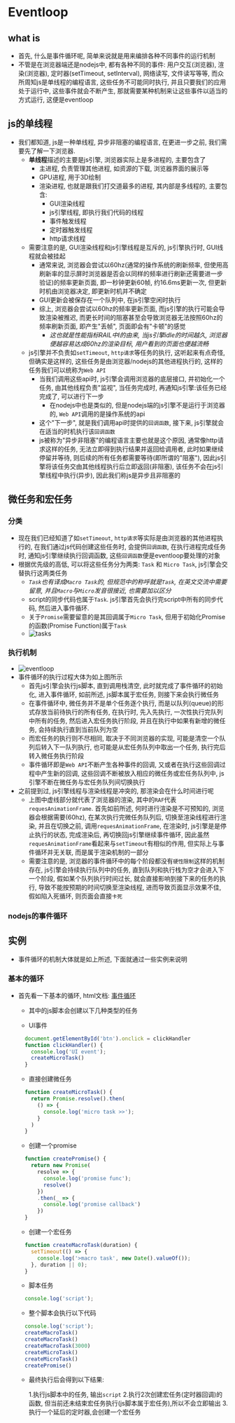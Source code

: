 # Eventloop

## what is

- 首先, 什么是事件循环呢, 简单来说就是用来编排各种不同事件的运行机制
- 不管是在浏览器端还是nodejs中, 都有各种不同的事件: 用户交互(浏览器), 渲染(浏览器), 定时器(setTimeout, setInterval), 网络读写, 文件读写等等, 而众所周知js是单线程的编程语言, 这些任务不可能同时执行, 并且只要我们的应用处于运行中, 这些事件就会不断产生, 那就需要某种机制来让这些事件以适当的方式运行, 这便是eventloop

## js的单线程

- 我们都知道, js是一种单线程, 异步非阻塞的编程语言, 在更进一步之前, 我们需要先了解一下浏览器.
  - **单线程**描述的主要是js引擎, 浏览器实际上是多进程的, 主要包含了
    - 主进程, 负责管理其他进程, 如资源的下载, 浏览器界面的展示等
    - GPU进程, 用于3D绘制
    - 渲染进程, 也就是跟我们打交道最多的进程, 其内部是多线程的, 主要包含:
      - GUI渲染线程
      - js引擎线程, 即执行我们代码的线程
      - 事件触发线程
      - 定时器触发线程
      - http请求线程
  - 需要注意的是, GUI渲染线程和js引擎线程是互斥的, js引擎执行时, GUI线程就会被挂起
    - 通常来说, 浏览器会尝试以60hz(通常的操作系统的刷新频率, 但使用高刷新率的显示屏时浏览器是否会以同样的频率进行刷新还需要进一步验证)的频率更新页面, 即一秒钟更新60帧, 约16.6ms更新一次, 但更新时机由浏览器决定, 即更新时机并不确定
    - GUI更新会被保存在一个队列中, 在js引擎空闲时执行
    - 综上, 浏览器会尝试以60hz的频率更新页面, 而js引擎的执行可能会导致渲染被推迟, 而更长时间的阻塞甚至会导致浏览器无法按照60hz的频率刷新页面, 即产生"丢帧", 页面即会有"卡顿"的感觉
      - *这也就是性能指标RAIL中I的由来, 当js引擎idle的时间越久, 浏览器便越容易达成60hz的渲染目标, 用户看到的页面也便越流畅*
  - js引擎并不负责如`setTimeout`, `http请求`等任务的执行, 这听起来有点奇怪, 但确实是这样的, 这些任务是由浏览器/nodejs的其他进程执行的, 这样的任务我们可以统称为`Web API`
    - 当我们调用这些api时, js引擎会调用浏览器的底层接口, 并初始化一个任务, 由其他线程负责"监视", 当任务完成时, 再通知js引擎:该任务已经完成了, 可以进行下一步
      - 在nodejs中也是类似的, 但是nodejs端的js引擎不是运行于浏览器的, `Web API`调用的是操作系统的api
    - 这个"下一步", 就是我们调用api时提供的`回调函数`, 接下来, js引擎就会在适当的时机执行该`回调函数`
    - js被称为"异步非阻塞"的编程语言主要也就是这个原因, 通常像http请求这样的任务, 无法立即得到执行结果并返回给调用者, 此时如果继续停留并等待, 则后续的所有任务都需要等待(即所谓的"阻塞"), 因此js引擎将该任务交由其他线程执行后立即返回(非阻塞), 该任务不会在js引擎线程中执行(异步), 因此我们称js是异步且非阻塞的

## 微任务和宏任务

### 分类

- 现在我们已经知道了如`setTimeout`, `http请求`等实际是由浏览器的其他进程执行的, 在我们通过js代码创建这些任务时, 会提供`回调函数`, 在执行进程完成任务时, 通知js引擎继续执行回调函数, 这些`回调函数`便是eventloop要处理的对象
- 根据优先级的高低, 可以将这些任务分为两类: `Task` 和 `Micro Task`, js引擎会交替执行这两类任务
  - *`Task`也有译成`Macro Task`的, 但规范中的称呼就是`Task`, 在英文交流中需要留意, 并且`Macro`与`Micro`发音很接近, 也需要加以区分*
  - script的同步代码也属于`Task`. js引擎首先会执行完script中所有的同步代码, 然后进入事件循环.
  - 关于`Promise`需要留意的是其回调属于`Micro Task`, 但用于初始化Promise的函数(Promise Function)属于`Task`
  - ![tasks](./images/tasks.png)

### 执行机制

- ![eventloop](./images/eventloop.png)
- 事件循环的执行过程大体为如上图所示
  - 首先js引擎会执行js脚本, 直到调用栈清空, 此时就完成了事件循环的初始化, 进入事件循环, 如前所述, js脚本属于宏任务, 则接下来会执行微任务
  - 在事件循环中, 微任务并不是单个任务逐个执行, 而是以队列(queue)的形式存放当前待执行的所有任务, 在执行时, 先入先执行, 一次性执行完队列中所有的任务, 然后进入宏任务执行阶段, 并且在执行中如果有新增的微任务, 会持续执行直到当前队列为空
  - 而宏任务的执行则不尽相同, 取决于不同浏览器的实现, 可能是清空一个队列后转入下一队列执行, 也可能是从宏任务队列中取出一个任务, 执行完后转入微任务执行阶段
  - 事件循环即是`Web API`不断产生各种事件的回调, 又或者在执行这些回调过程中产生新的回调, 这些回调不断被放入相应的微任务或宏任务队列中, js引擎不断在微任务与宏任务队列间切换执行
- 之前提到过, js引擎线程与渲染线程是冲突的, 那渲染会在什么时间进行呢
  - 上图中虚线部分就代表了浏览器的渲染, 其中的`RAF`代表`requesAnimationFrame`. 首先如前所述, 何时进行渲染是不可预知的, 浏览器会根据需要(60hz), 在某次执行完微任务队列后, 切换至渲染线程进行渲染, 并且在切换之前, 调用`requesAnimationFrame`, 在渲染时, js引擎是是停止执行的状态, 完成渲染后, 再切换回js引擎继续事件循环, 因此虽然`requesAnimationFrame`看起来与`setTimeout`有相似的作用, 但实际上与事件循环并无关联, 而是属于渲染机制的一部分
  - 需要注意的是, 浏览器的事件循环中的每个阶段都没有`硬性限制`这样的机制存在, js引擎会持续执行队列中的任务, 直到队列和执行栈为空才会进入下一个阶段, 假如某个队列执行时间过长, 就会直接影响到接下来的任务的执行, 导致不能按预期的时间切换至渲染线程, 进而导致页面显示效果不佳, 假如陷入死循环, 则页面会直接`卡死`

### nodejs的事件循环

<!-- TODO -->

## 实例

- 事件循环的机制大体就是如上所述, 下面就通过一些实例来说明
<!-- TODO -->

### 基本的循环

- 首先看一下基本的循环, html文档: [事件循环](./browser/eventloop-browser.html)

  - 其中的js脚本会创建以下几种类型的任务

  - UI事件

  ```javascript
    document.getElementById('btn').onclick = clickHandler
    function clickHandler() {
      console.log('UI event');
      createMicroTask()
    }
  ```

  - 直接创建微任务

  ```javascript
    function createMicroTask() {
      return Promise.resolve().then(
        () => {
          console.log('micro task >>');
        }
      )
    }
  ```

  - 创建一个promise

  ```javascript
    function createPromise() {
      return new Promise(
        resolve => {
          console.log('promise func');
          resolve()
        })
        .then(_ => {
          console.log('promise callback')
        })
    }
  ```

  - 创建一个宏任务

  ```javascript
    function createMacroTask(duration) {
      setTimeout(() => {
        console.log('>macro task', new Date().valueOf());
      }, duration || 0);
    }
  ```

  - 脚本任务

  ```javascript
    console.log('script');
  ```

  - 整个脚本会执行以下代码

  ```javascript
    console.log('script');
    createMacroTask()
    createMacroTask()
    createMacroTask(3000)
    createMicroTask()
    createMicroTask()
    createPromise()
  ```

  - 最终执行后会得到以下结果:

    1.执行js脚本中的任务, 输出`script` 
    2.执行2次创建宏任务(定时器回调)的函数, 但当前还未结束宏任务执行(js脚本属于宏任务),所以不会立即输出
    3.执行一个延后的定时器,会创建一个宏任务